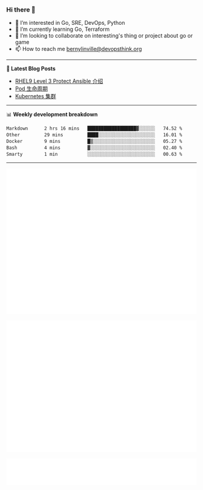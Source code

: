 ### Hi there 👋

- 👀 I’m interested in Go, SRE, DevOps, Python
- 🌱 I’m currently learning Go, Terraform
- 👯 I’m looking to collaborate on interesting's thing or project about go or game
- 📫 How to reach me bernylinville@devopsthink.org

-------

**📝 Latest Blog Posts**

<!-- BLOG-POST-LIST:START -->
- [RHEL9 Level 3 Protect Ansible 介绍](https://devopsthink.org/archives/rhel9-level3-protect-ansible-role)
- [Pod 生命周期](https://devopsthink.org/archives/pod-Lifecycle)
- [Kubernetes 集群](https://devopsthink.org/archives/kubernetes-cluster)
<!-- BLOG-POST-LIST:END -->

-------

📊 **Weekly development breakdown**
<!--START_SECTION:waka-->

```txt
Markdown      2 hrs 16 mins   ██████████████████▓░░░░░░   74.52 %
Other         29 mins         ████░░░░░░░░░░░░░░░░░░░░░   16.01 %
Docker        9 mins          █▒░░░░░░░░░░░░░░░░░░░░░░░   05.27 %
Bash          4 mins          ▓░░░░░░░░░░░░░░░░░░░░░░░░   02.40 %
Smarty        1 min           ░░░░░░░░░░░░░░░░░░░░░░░░░   00.63 %
```

<!--END_SECTION:waka-->

-------

![Metrics](/github-metrics.svg)

![isocalendar fullyear](/metrics.plugin.isocalendar.fullyear.svg)

![languages details](/metrics.plugin.languages.details.svg)
